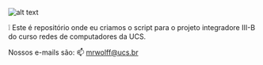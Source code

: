 
![alt text](https://www.ucs.br/site/midia/arquivos/Logo_UCS_Horizontal_PNG_2.png)




❕ Este é repositório onde eu criamos o script para o projeto integradore III-B do curso redes de computadores da UCS.

Nossos e-mails são:
📫 mrwolff@ucs.br


